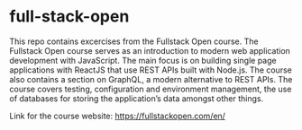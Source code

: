 # full-stack-open
This repo contains excercises from the Fullstack Open course. The Fullstack Open course serves as an introduction to modern web application development with JavaScript. The main focus is on building single page applications with ReactJS that use REST APIs built with Node.js. The course also contains a section on GraphQL, a modern alternative to REST APIs.
The course covers testing, configuration and environment management, the use of databases for storing the application’s data amongst other things.

Link for the course website: https://fullstackopen.com/en/
